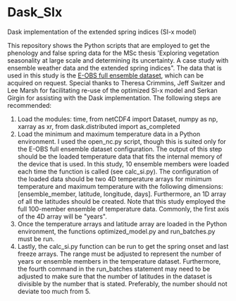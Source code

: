 # Dask_SIx
Dask implementation of the extended spring indices (SI-x model)

This repository shows the Python scripts that are employed to get the phenology and false spring data for the MSc thesis 'Exploring vegetation seasonality at large scale and determining its uncertainty. A case study with ensemble weather data and the extended spring indices". The data that is used in this study is the [E-OBS full ensemble dataset](https://www.ecad.eu/download/ensembles/download.php), which can be acquired on request. Special thanks to Theresa Crimmins, Jeff Switzer and Lee Marsh for facilitating re-use of the optimized SI-x model and Serkan Girgin for assisting with the Dask implementation. The following steps are recommended:
1. Load the modules: time, from netCDF4 import Dataset, numpy as np, xarray as xr, from dask.distributed import as_completed
2. Load the minimum and maximum temperature data in a Python environment. I used the open_nc.py script, though this is suited only for the E-OBS full ensemble dataset configuration. The output of this step should be the loaded temperature data that fits the internal memory of the device that is used. In this study, 10 ensemble members were loaded each time the function is called (see calc_si.py). The configuration of the loaded data should be two 4D temperature arrays for minimum temperature and maximum temperature with the following dimensions: [ensemble_member, latitude, longitude, days]. Furthermore, an 1D array of all the latitudes should be created. Note that this study employed the full 100-member ensemble of temperature data. Commonly, the first axis of the 4D array will be "years". 
3. Once the temperature arrays and latitude array are loaded in the Python environment, the functions optimized_model.py and run_batches.py must be run. 
4. Lastly, the calc_si.py function can be run to get the spring onset and last freeze arrays. The range must be adjusted to represent the number of years or ensemble members in the temperature dataset. Furthermore, the fourth command in the run_batches statement may need to be adjusted to make sure that the number of latitudes in the dataset is divisible by the number that is stated. Preferably, the number should not deviate too much from 5. 

